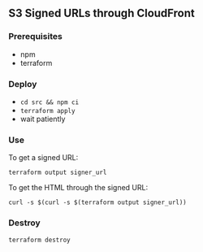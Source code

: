 ## S3 Signed URLs through CloudFront

### Prerequisites

* npm
* terraform

### Deploy

* ```cd src && npm ci```
* ```terraform apply```
* wait patiently

### Use

To get a signed URL:

```
terraform output signer_url
```

To get the HTML through the signed URL:

```
curl -s $(curl -s $(terraform output signer_url))
```

### Destroy

```
terraform destroy
```
